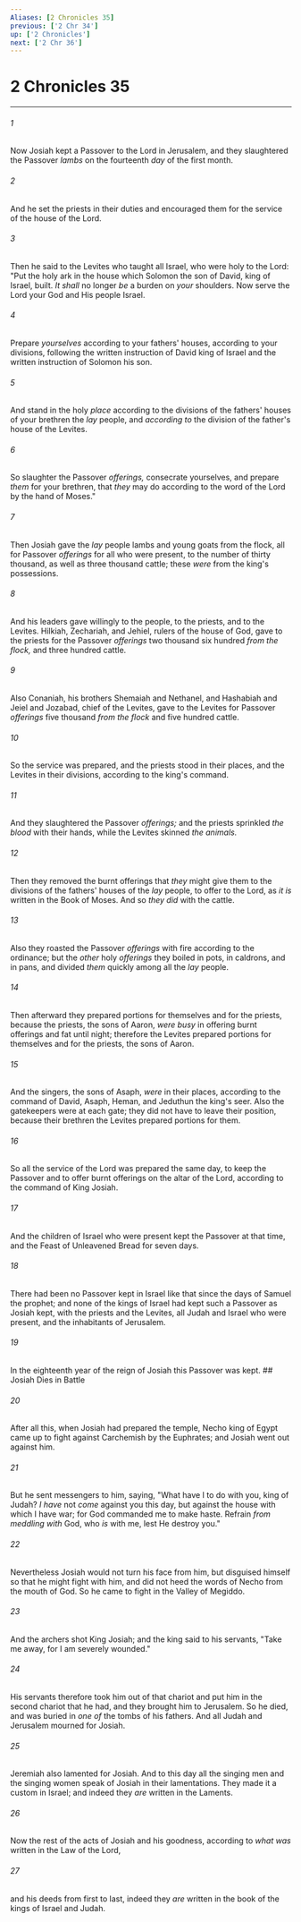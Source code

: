 ```yaml
---
Aliases: [2 Chronicles 35]
previous: ['2 Chr 34']
up: ['2 Chronicles']
next: ['2 Chr 36']
---
```

# 2 Chronicles 35

***


###### 1 
Now Josiah kept a Passover to the Lord in Jerusalem, and they slaughtered the Passover _lambs_ on the fourteenth _day_ of the first month. 

###### 2 
And he set the priests in their duties and encouraged them for the service of the house of the Lord. 

###### 3 
Then he said to the Levites who taught all Israel, who were holy to the Lord: "Put the holy ark in the house which Solomon the son of David, king of Israel, built. _It shall_ no longer _be_ a burden on _your_ shoulders. Now serve the Lord your God and His people Israel. 

###### 4 
Prepare _yourselves_ according to your fathers' houses, according to your divisions, following the written instruction of David king of Israel and the written instruction of Solomon his son. 

###### 5 
And stand in the holy _place_ according to the divisions of the fathers' houses of your brethren the _lay_ people, and _according to_ the division of the father's house of the Levites. 

###### 6 
So slaughter the Passover _offerings,_ consecrate yourselves, and prepare _them_ for your brethren, that _they_ may do according to the word of the Lord by the hand of Moses." 

###### 7 
Then Josiah gave the _lay_ people lambs and young goats from the flock, all for Passover _offerings_ for all who were present, to the number of thirty thousand, as well as three thousand cattle; these _were_ from the king's possessions. 

###### 8 
And his leaders gave willingly to the people, to the priests, and to the Levites. Hilkiah, Zechariah, and Jehiel, rulers of the house of God, gave to the priests for the Passover _offerings_ two thousand six hundred _from the flock,_ and three hundred cattle. 

###### 9 
Also Conaniah, his brothers Shemaiah and Nethanel, and Hashabiah and Jeiel and Jozabad, chief of the Levites, gave to the Levites for Passover _offerings_ five thousand _from the flock_ and five hundred cattle. 

###### 10 
So the service was prepared, and the priests stood in their places, and the Levites in their divisions, according to the king's command. 

###### 11 
And they slaughtered the Passover _offerings;_ and the priests sprinkled _the blood_ with their hands, while the Levites skinned _the animals._ 

###### 12 
Then they removed the burnt offerings that _they_ might give them to the divisions of the fathers' houses of the _lay_ people, to offer to the Lord, as _it is_ written in the Book of Moses. And so _they did_ with the cattle. 

###### 13 
Also they roasted the Passover _offerings_ with fire according to the ordinance; but the _other_ holy _offerings_ they boiled in pots, in caldrons, and in pans, and divided _them_ quickly among all the _lay_ people. 

###### 14 
Then afterward they prepared portions for themselves and for the priests, because the priests, the sons of Aaron, _were busy_ in offering burnt offerings and fat until night; therefore the Levites prepared portions for themselves and for the priests, the sons of Aaron. 

###### 15 
And the singers, the sons of Asaph, _were_ in their places, according to the command of David, Asaph, Heman, and Jeduthun the king's seer. Also the gatekeepers were at each gate; they did not have to leave their position, because their brethren the Levites prepared portions for them. 

###### 16 
So all the service of the Lord was prepared the same day, to keep the Passover and to offer burnt offerings on the altar of the Lord, according to the command of King Josiah. 

###### 17 
And the children of Israel who were present kept the Passover at that time, and the Feast of Unleavened Bread for seven days. 

###### 18 
There had been no Passover kept in Israel like that since the days of Samuel the prophet; and none of the kings of Israel had kept such a Passover as Josiah kept, with the priests and the Levites, all Judah and Israel who were present, and the inhabitants of Jerusalem. 

###### 19 
In the eighteenth year of the reign of Josiah this Passover was kept. ## Josiah Dies in Battle 

###### 20 
After all this, when Josiah had prepared the temple, Necho king of Egypt came up to fight against Carchemish by the Euphrates; and Josiah went out against him. 

###### 21 
But he sent messengers to him, saying, "What have I to do with you, king of Judah? _I have_ not _come_ against you this day, but against the house with which I have war; for God commanded me to make haste. Refrain _from meddling with_ God, who _is_ with me, lest He destroy you." 

###### 22 
Nevertheless Josiah would not turn his face from him, but disguised himself so that he might fight with him, and did not heed the words of Necho from the mouth of God. So he came to fight in the Valley of Megiddo. 

###### 23 
And the archers shot King Josiah; and the king said to his servants, "Take me away, for I am severely wounded." 

###### 24 
His servants therefore took him out of that chariot and put him in the second chariot that he had, and they brought him to Jerusalem. So he died, and was buried in _one of_ the tombs of his fathers. And all Judah and Jerusalem mourned for Josiah. 

###### 25 
Jeremiah also lamented for Josiah. And to this day all the singing men and the singing women speak of Josiah in their lamentations. They made it a custom in Israel; and indeed they _are_ written in the Laments. 

###### 26 
Now the rest of the acts of Josiah and his goodness, according to _what was_ written in the Law of the Lord, 

###### 27 
and his deeds from first to last, indeed they _are_ written in the book of the kings of Israel and Judah.

